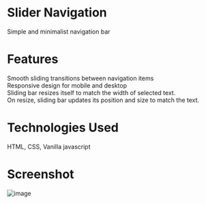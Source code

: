 # Slider Navigation
Simple and minimalist navigation bar <br/>

# Features
Smooth sliding transitions between navigation items <br/>
Responsive design for mobile and desktop <br/>
Sliding bar resizes itself to match the width of selected text.<br/>
On resize, sliding bar updates its position and size to match the text.<br/>

# Technologies Used
HTML, CSS, Vanilla javascript<br />

# Screenshot
![image](https://github.com/user-attachments/assets/06f76170-80e3-4239-957e-9b004f95ad3c)





